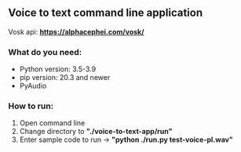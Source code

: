 ## Voice to text command line application
Vosk api: **https://alphacephei.com/vosk/**

### What do you need:
- Python version: 3.5-3.9
- pip version: 20.3 and newer
- PyAudio

### How to run:
1. Open command line
2. Change directory to **"./voice-to-text-app/run"**
3. Enter sample code to run -> **"python ./run.py test-voice-pl.wav"**
